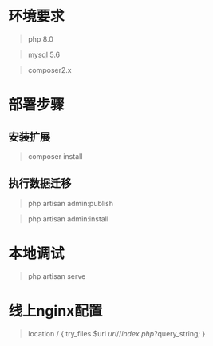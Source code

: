 # 环境要求
> php 8.0

> mysql 5.6

> composer2.x

# 部署步骤
## 安装扩展
> composer install

## 执行数据迁移
> php artisan admin:publish

> php artisan admin:install


# 本地调试
> php artisan serve

# 线上nginx配置

> location / {
    try_files $uri $uri/ /index.php?$query_string;
}
